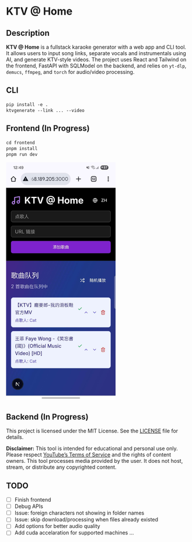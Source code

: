 # KTV @ Home

## Description

**KTV @ Home** is a fullstack karaoke generator with a web app and CLI tool. It allows users to input song links, separate vocals and instrumentals using AI, and generate KTV-style videos. The project uses React and Tailwind on the frontend, FastAPI with SQLModel on the backend, and relies on `yt-dlp`, `demucs`, `ffmpeg`, and `torch` for audio/video processing.

## CLI
```
pip install -e .
ktvgenerate --link ... --video
```

## Frontend (In Progress)
```
cd frontend
pnpm install
pnpm run dev
```
<img src="assets/demo_screenshot.jpg" alt="ktvgen frontend demo" width="300"/>

## Backend (In Progress)


This project is licensed under the MIT License. See the [LICENSE](./LICENSE) file for details.

**Disclaimer:** This tool is intended for educational and personal use only. Please respect [YouTube’s Terms of Service](https://www.youtube.com/t/terms) and the rights of content owners. This tool processes media provided by the user. It does not host, stream, or distribute any copyrighted content.


## TODO
- [ ] Finish frontend
- [ ] Debug APIs
- [ ] Issue: foreign characters not showing in folder names
- [ ] Issue: skip download/processing when files already existed
- [ ] Add options for better audio quality
- [ ] Add cuda accelaration for supported machines
...
